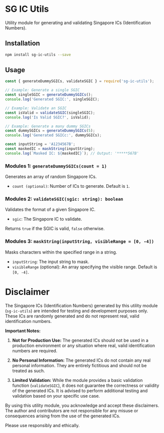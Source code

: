 # SG IC Utils

Utility module for generating and validating Singapore ICs (Identification Numbers).

## Installation

```bash
npm install sg-ic-utils --save
```

## Usage

```js
const { generateDummySGICs, validateSGIC } = require('sg-ic-utils');

// Example: Generate a single SGIC
const singleSGIC = generateDummySGICs();
console.log('Generated SGIC:', singleSGIC);

// Example: Validate an SGIC
const isValid = validateSGIC(singleSGIC);
console.log('Is Valid SGIC?', isValid);

// Example: Generate a many dummy SGICs
const dummySGICs = generateDummySGICs(5);
console.log('Generated SGICc:', dummySGICs);

const inputString = 'A1234567B';
const maskedIC = maskString(inputString);
console.log(`Masked IC: ${maskedIC}`); // Output: '*****567B'

```

### Modules 1: `generateDummySGICs(count = 1)`

Generates an array of random Singapore ICs.
- `count (optional)`: Number of ICs to generate. Default is `1`.

### Modules 2: `validateSGIC(sgic: string): boolean`

Validates the format of a given Singapore IC.

- `sgic`: The Singapore IC to validate.

Returns `true` if the SGIC is valid, `false` otherwise.

### Modules 3: `maskString(inputString, visibleRange = [0, -4])`
Masks characters within the specified range in a string.

- `inputString`: The input string to mask.
- `visibleRange` (optional): An array specifying the visible range. Default is `[0, -4]`.

# Disclaimer

The Singapore ICs (Identification Numbers) generated by this utility module (`sg-ic-utils`) are intended for testing and development purposes only. These ICs are randomly generated and do not represent real, valid identification numbers.

**Important Notes:**

1. **Not for Production Use:** The generated ICs should not be used in a production environment or any situation where real, valid identification numbers are required.

2. **No Personal Information:** The generated ICs do not contain any real personal information. They are entirely fictitious and should not be treated as such.

3. **Limited Validation:** While the module provides a basic validation function (`validateSGIC`), it does not guarantee the correctness or validity of the generated ICs. It is advised to perform additional testing and validation based on your specific use case.

By using this utility module, you acknowledge and accept these disclaimers. The author and contributors are not responsible for any misuse or consequences arising from the use of the generated ICs.

Please use responsibly and ethically.
